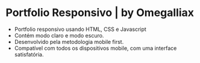 # Portfolio Responsivo | by Omegalliax
- Portfolio responsivo usando HTML, CSS e Javascript
- Contém modo claro e modo escuro.
- Desenvolvido pela metodologia mobile first.
- Compatível com todos os dispositivos mobile, com uma interface satisfatória.
